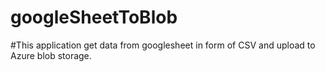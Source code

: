 # googleSheetToBlob
#This application get data from googlesheet in form of CSV and upload to Azure blob storage.
